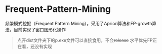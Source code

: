 # Frequent-Pattern-Mining
频繁模式挖掘（Frequent Pattern Mining），采用了Apriori算法和FP-growth算法，目前实现了窗口图形化操作
> 点开dist文件夹下的p.exe文件可以直接食用，不会~~release~~
>水平优先FP正在看，还没有实现
